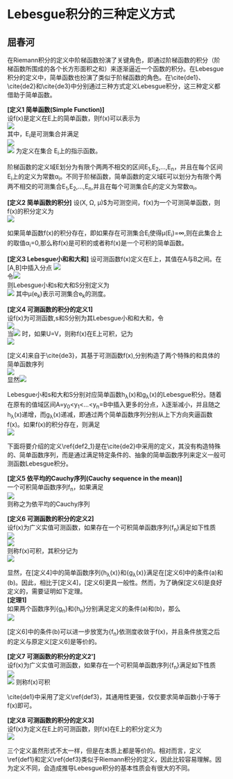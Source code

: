Lebesgue积分的三种定义方式
===============================
屈春河
--------

在Riemann积分的定义中阶梯函数扮演了关键角色，即通过阶梯函数的积分（阶梯函数所围成的各个长方形面积之和）来逐渐逼近一个函数的积分。在Lebesgue积分的定义中，简单函数也扮演了类似于阶梯函数的角色。在\cite{de1}、\cite{de2}和\cite{de3}中分别通过三种方式定义Lebesgue积分，这三种定义都借助于简单函数。



**[定义1 简单函数(Simple Function)]**   
设f(x)是定义在E上的简单函数，则f(x)可以表示为   
![](http://latex.codecogs.com/gif.latex?f(x)=\sum_{i=1}^{n}\alpha_{i}\chi_{E_i}(x))   
其中，E<sub>i</sub>是可测集合并满足   
![](http://latex.codecogs.com/gif.latex?\bigcup_{i=1}^{n}E_i=E\text{,%20}E_i\cap%20E_j=\varnothing\text{%20}(i\neq%20j))   
![](http://latex.codecogs.com/gif.latex?\chi_{E_i}(x))
为定义在集合 E<sub>i</sub>上的指示函数。


阶梯函数的定义域E划分为有限个两两不相交的区间E<sub>1</sub>,E<sub>2</sub>,...,E<sub>n</sub>，并且在每个区间E<sub>i</sub>上的定义为常数α<sub>i</sub>。不同于阶梯函数，简单函数的定义域E可以划分为有限个两两不相交的可测集合E<sub>1</sub>,E<sub>2</sub>,...,E<sub>n</sub>,并且在每个可测集合E<sub>i</sub>的定义为常数α<sub>i</sub>。

**[定义2 简单函数的积分]** 
设(X, Ω, μ)$为可测空间，f(x)为一个可测简单函数，则f(x)的积分定义为   
![](http://latex.codecogs.com/gif.latex?\int_{E}f(x)=\sum_{i=1}^{n}\alpha_{i}\mu(E_i)) 

如果简单函数f(x)的积分存在，即如果存在可测集合E<sub>i</sub>使得μ(E<sub>i</sub>)=∞,则在此集合上的取值α<sub>i</sub>=0,那么称f(x)是可积的或者称f(x)是一个可积的简单函数。


**[定义3 Lebesgue小和和大和]**
设可测函数f(x)定义在E上，其值在A与B之间。在[A,B]中插入分点
![](http://latex.codecogs.com/gif.latex?A=y_0<y_1<\dots<y_n=B)   
令![](http://latex.codecogs.com/gif.latex?e_k=\\{x:x\in%20E%20\text{%20and%20}y_k\le%20f(x)<y_{k+1}\\})  
则Lebesgue小和s和大和S分别定义为    
![](http://latex.codecogs.com/gif.latex?s=\sum_{k=0}^{n-1}y_{k}\mu(e_{k})\text{,%20}S=\sum_{k=0}^{n-1}y_{k+1}\mu(e_{k}))    
其中μ(e<sub>k</sub>)表示可测集合e<sub>k</sub>的测度。


**[定义4 可测函数的积分的定义1]**   
设f(x)为可测函数,s和S分别为其Lebesgue小和和大和，令   
![](http://latex.codecogs.com/gif.latex?U=sup{s}\text{,%20}V=inf{S})   
当![](http://latex.codecogs.com/gif.latex?\lambda=max(y_{i+1}-y_k)\rightarrow0) 时，如果U=V，则称f(x)在E上可积，记为   
![](http://latex.codecogs.com/gif.latex?\int_{E}f(x)dx=U(\text{or}V)) 



[定义4]来自于\cite{de3}，其基于可测函数f(x),分别构造了两个特殊的和具体的简单函数序列   
![](http://latex.codecogs.com/gif.latex?h_{\lambda}(x)=\sum_{k=0}^{n-1}y_k\chi_{e_k}(x)\text{,%20}g_{\lambda}(x)=\sum_{k=0}^{n-1}y_{k+1}\chi_{e_k}(x))  
显然![](http://latex.codecogs.com/gif.latex?h_{\lambda}(x)\le\text{%20}f(x)\le\text{%20}g_{\lambda}(x)) 

Lebesgue小和s和大和S分别对应简单函数h<sub>λ</sub>(x)和g<sub>λ</sub>(x)的Lebesgue积分。随着在原有的值域区间A=y<sub>0</sub><y<sub>1</sub><...<y<sub>n</sub>=B中插入更多的分点，λ逐渐减小，并且随之h<sub>λ</sub>(x)递增，而g<sub>λ</sub>(x)递减，即通过两个简单函数序列分别从上下方向夹逼函数f(x)。如果f(x)的积分存在，则满足    
![](http://latex.codecogs.com/gif.latex?\lim_{\lambda\rightarrow\text{%20}0}h_{\lambda}(x)=\int_{E}f(x)dx=\lim_{\lambda\rightarrow\text{%20}0}g_{\lambda}(x)) 

下面将要介绍的定义\ref{def2_1}是在\cite{de2}中采用的定义，其没有构造特殊的、简单函数序列，而是通过满足特定条件的、抽象的简单函数序列来定义一般可测函数Lebesgue积分。

**[定义5 依平均的Cauchy序列(Cauchy sequence in the mean)]**   
一个可积简单函数序列f<sub>n</sub>，如果满足   
![](http://latex.codecogs.com/gif.latex?\int|f_n-f_m|dx\rightarrow0\text{%20when%20}m,n\rightarrow0)    
则称之为依平均的Cauchy序列


**[定义6 可测函数的积分的定义2]**   
设f(x)为广义实值可测函数，如果存在一个可积简单函数序列{f<sub>n</sub>}满足如下性质   
![](http://latex.codecogs.com/gif.latex?\text{(a)}\{f_n\}\text{%20is%20a%20Cauchy%20sequence%20in%20the%20mean})   
![](http://latex.codecogs.com/gif.latex?\text{(b)}\lim_{n\to+\infty}f_n=f(x)\text{%20a.e})   
则称f(x)可积，其积分记为    
![](http://latex.codecogs.com/gif.latex?\int_{E}f(x)dx=\lim_{n\to+\infty}\int_{E}f_{n}(x))   


显然，在[定义4]中的简单函数序列{h<sub>λ</sub>(x)}和{g<sub>λ</sub>(x)}满足在[定义6]中的条件(a)和(b)。因此，相比于[定义4]，[定义6]更具一般性。然而，为了确保[定义6]是良好定义的，需要证明如下定理。   
**[定理1]**   
如果两个函数序列{g<sub>n</sub>}和{h<sub>n</sub>}分别满足定义的条件(a)和(b)，那么   
![](http://latex.codecogs.com/gif.latex?\lim_{n\to+\infty}\int%20h_n(x)dx=\lim_{n\to+\infty}\int%20g_n(x)dx) 


[定义6]中的条件(b)可以进一步放宽为{f<sub>n</sub>}依测度收敛于f(x)，并且条件放宽之后的定义与原定义[定义6]是等价的。

**[定义7 可测函数的积分的定义2']**  
设f(x)为广义实值可测函数，如果存在一个可积简单函数序列{f<sub>n</sub>}满足如下性质   
![](http://latex.codecogs.com/gif.latex?\text{(a)}\{f_n\}\text{%20is%20a%20Cauchy%20sequence%20in%20the%20mean})   
![](http://latex.codecogs.com/gif.latex?\text{(b')}{f_{n}}\text{%20converges%20in%20measure%20to%20}f(x))    
则称f(x)可积


\cite{de1}中采用了定义\ref{def3}，其通用性更强，仅仅要求简单函数小于等于f(x)即可。


**[定义8 可测函数的积分的定义3]**   
设f(x)为定义在E上的可测函数，则f(x)在E上的积分定义为    
![](http://latex.codecogs.com/gif.latex?\int_{E}f(x)dx=\sup_{h(x)<=f(x)}\left\{\int_{E}h(x):h(x)\text{%20is%20a%20simple%20function}\right\}) 


三个定义虽然形式不太一样，但是在本质上都是等价的。相对而言，定义\ref{def1}和定义\ref{def3}类似于Riemann积分的定义，因此比较容易理解。因为定义不同，会造成推导Lebesgue积分的基本性质会有很大的不同。






